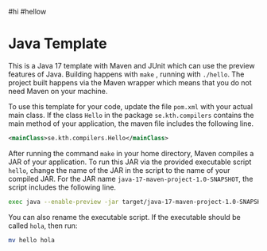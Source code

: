 #hi
#hellow
# Java Template

This is a Java 17 template with Maven and JUnit which can use the preview features of Java. Building happens with `make`
, running with `./hello`. The project built happens via the Maven wrapper which means that you do not need Maven on your
machine.

To use this template for your code, update the file `pom.xml` with your actual main class. If the class `Hello` in the
package `se.kth.compilers` contains the main method of your application, the maven file includes the following line.

```xml
<mainClass>se.kth.compilers.Hello</mainClass>
```

After running the command `make` in your home directory, Maven compiles a JAR of your application. To run this JAR via
the provided executable script `hello`, change the name of the JAR in the script to the name of your compiled JAR. For
the JAR name `java-17-maven-project-1.0-SNAPSHOT`, the script includes the following line.

```bash
exec java --enable-preview -jar target/java-17-maven-project-1.0-SNAPSHOT.jar "$@"
```

You can also rename the executable script. If the executable should be called `hola`, then run:

```bash
mv hello hola
```
